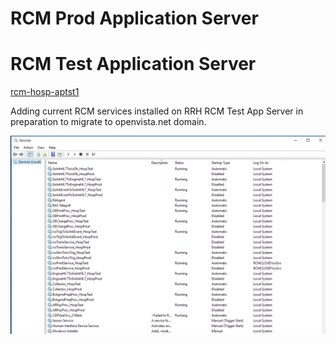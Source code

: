 # RCM Prod Application Server



# RCM Test Application Server
[rcm-hosp-aptst1](https://portal.azure.com/#@medspheresystems.com/resource/subscriptions/69592250-9a14-4f99-8239-6d7e8a143cc3/resourceGroups/msc-cus-resgrp/providers/Microsoft.Compute/virtualMachines/rcm-hosp-aptst1/overview)

Adding current RCM services installed on RRH RCM Test App Server in preparation to migrate to openvista.net domain.

![image.png](/.attachments/image-ce6b535f-8051-4b75-8622-59c655cc4f1d.png)